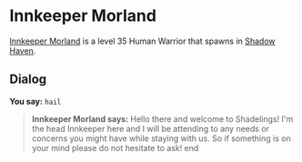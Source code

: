 # Innkeeper Morland



[Innkeeper Morland](/npc/150318) is a level 35 Human Warrior that spawns in [Shadow Haven](/zone/150).



## Dialog

**You say:** `hail`



>**Innkeeper Morland says:** Hello there and welcome to Shadelings! I'm the head Innkeeper here and I will be attending to any needs or concerns you might have while staying with us. So if something is on your mind please do not hesitate to ask!
end
